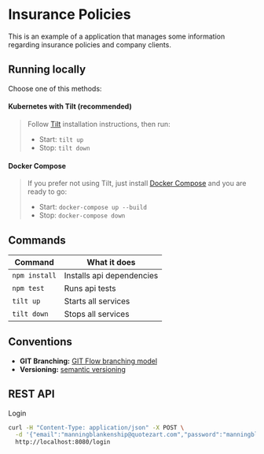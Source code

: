 # Insurance Policies

This is an example of a application that manages some information regarding insurance policies and company clients.

## Running locally

Choose one of this methods:

#### Kubernetes with Tilt (recommended)

> Follow [Tilt](https://docs.tilt.dev/install.html) installation instructions, then run:
>
> - Start: `tilt up`
> - Stop: `tilt down`

#### Docker Compose

> If you prefer not using Tilt, just install [Docker Compose](https://docs.docker.com/compose/install/) and you are ready to go:
>
> - Start: `docker-compose up --build`
> - Stop: `docker-compose down`

## Commands

| Command       | What it does              |
| ------------- | ------------------------- |
| `npm install` | Installs api dependencies |
| `npm test`    | Runs api tests            |
| `tilt up`     | Starts all services       |
| `tilt down`   | Stops all services        |

## Conventions

- **GIT Branching:** [GIT Flow branching model](http://nvie.com/posts/a-successful-git-branching-model/)
- **Versioning:** [semantic versioning](http://semver.org/)

## REST API

Login

```sh
curl -H "Content-Type: application/json" -X POST \
  -d '{"email":"manningblankenship@quotezart.com","password":"manningblankenship"}' \
  http://localhost:8080/login
```
